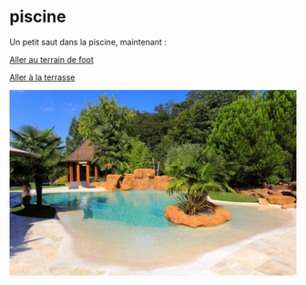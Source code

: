 # piscine
Un petit saut dans la piscine, maintenant :

[Aller au terrain de foot](terrain-de-foot.md)

[Aller à la terrasse](terrasse.md)

![La piscine image](images/piscine.jpeg)
